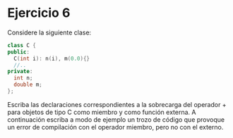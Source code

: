 # Ejercicio 6
Considere la siguiente clase:
```C++
class C {
public:
  C(int i): n(i), m(0.0){}
  //..
private:
  int n;
  double m;
};
```
Escriba las declaraciones correspondientes a la sobrecarga del operador + para objetos de tipo C como miembro y como función externa. A continuación escriba a modo de ejemplo un trozo de código 
que provoque un error de compilación con el operador miembro, pero no con el externo.
